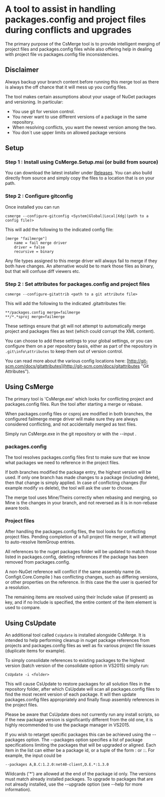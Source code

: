 # A tool to assist in handling packages.config and project files during conflicts and upgrades

The primary purpose of the CsMerge tool is to provide intelligent merging of project files and packages.config files while also offering help in dealing with project file vs packages.config file inconsistencies.

## Disclaimer
Always backup your branch content before running this merge tool as there is always
the off chance that it will mess up you config files.

The tool makes certain assumptions about your usage of NuGet packages and versioning. In particular:

- You use git for version control.
- You never want to use different versions of a package in the same repository.
- When resolving conflicts, you want the newest version among the two.
- You don´t use upper limits on allowed package versions

## Setup

### Step 1 : Install using CsMerge.Setup.msi (or build from source)
You can download the latest installer under [Releases](https://github.com/configit-open-source/csmerge/releases). You can also build directly from source and simply copy the files to a location that is on your path.

### Step 2 : Configure gitconfig
Once installed you can run
```
csmerge --configure-gitconfig <System|Global|Local|Xdg|(path to a config file)>
```

This will add the following to the indicated config file:

    [merge "failmerge"]
    	name = fail merge driver
    	driver = false
        recursive = binary

Any file types assigned to this merge driver will always fail to merge if they both have changes.
An alternative would be to mark those files as binary, but that will confuse diff viewers etc.

### Step 2 : Set attributes for packages.config and project files

```
csmerge --configure-gitattrib <path to a git attribute file>
```

This will add the following to the indicated .gitattributes file:

    **/packages.config merge=failmerge
    **/*.*sproj merge=failmerge

These settings ensure that git will not attempt to automatically merge project and packages files as text (which could corrupt the XML content).

You can choose to add these settings to your global settings, or you can configure them on a per repository basis, either as part of the repository in `.git\info\attributes` to keep them out of version control.

You can read more about the various config locations here: [http://git-scm.com/docs/gitattributes](http://git-scm.com/docs/gitattributes "Git Attributes").

## Using CsMerge
The primary tool is 'CsMerge.exe' which looks for conflicting project and packages.config files. Run the tool after starting a merge or rebase.

When packages.config files or csproj are modified in both branches, the configured failmerge merge driver will make sure they are always considered conflicting, and not accidentally merged as text files.

Simply run CsMerge.exe in the git repository or with the --input <repo path>.

### packages.config
The tool resolves packages.config files first to make sure that we know what packages we need to reference in the project files.

If both branches modified the package entry, the highest version will be used. If only one branch has made changes to a package (including delete), then that change is simply applied. In case of conflicting changes (for example modify vs delete), the tool will ask the user to choose.

The merge tool uses Mine/Theirs correctly when rebasing and merging, so Mine is the changes in your branch, and not reversed as it is in non-rebase aware tools.

### Project files
After handling the packages.config files, the tool looks for conflicting project files. Pending completion of a full project file merger, it will attempt to auto-resolve ItemGroup entries.

All references to the nuget packages folder will be updated to match those listed in packages.config, deleting
references if the package has been removed from packages.config.

A non-NuGet reference will conflict if the same assembly name (ie. Configit.Core.Compile ) has conflicting changes, such as differing versions, or other properties on the reference. In this case the the user is queried for a resolution.

The remaining items are resolved using their Include value (if present) as key, and if no Include is specified, the entire content of the item element is used to compare.

## Using CsUpdate
An additional tool called `CsUpdate` is installed alongside CsMerge. It is intended to help performing cleanup in nuget package references from projects and packages.config files as well as fix various project file issues (duplicate items for example).

To simply consolidate references to existing packages to the highest version (batch version of the consolidate option in VS2015) simply run:

```
CsUpdate -i <folder>
```

This will cause CsUpdate to restore packages for all solution files in the repository folder, after which CsUpdate will scan all packages.config files to find the most recent version of each package. It will then update packages.config files appropriately and finally fixup assembly references in the project files.

Please be aware that CsUpdate does not currently run any install scripts, so if the new package version is significantly different from the old one, it is highly recommended to use the package manager in VS2015.

If you wish to retarget specific packages this can be achieved using the --packages option. The --packages option specifies a list of package specifications limiting the packages that will be upgraded or aligned. Each item in the list can either be a package id, or a tuple of the form <id>:<version> or <id>:<version>:<framework>. For example, the input could be

```
--packages A,B.C:1.2.0:net40-client,D.E.*:1.3.0
```

Wildcards ('*') are allowed at the end of the package id only. The versions must match already installed packages.
To upgrade to packages that are not already installed, use the --upgrade option (see --help for more information).
